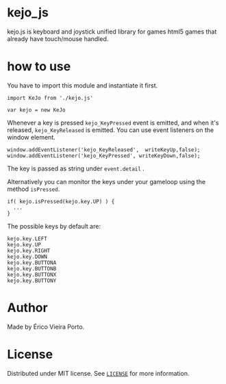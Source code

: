 # kejo_js
kejo.js is keyboard and joystick unified library for games html5 games that already have touch/mouse handled.

# how to use

You have to import this module and instantiate it first.


    import KeJo from './kejo.js'

    var kejo = new KeJo

Whenever a key is pressed `kejo_KeyPressed` event is emitted, and when it's released, `kejo_KeyReleased` is emitted. You can use event listeners on the window element.

    window.addEventListener('kejo_KeyReleased',  writeKeyUp,false);
    window.addEventListener('kejo_KeyPressed', writeKeyDown,false);

The key is passed as string under `event.detail` .

Alternatively you can monitor the keys under your gameloop using the method `isPressed`.

    if( kejo.isPressed(kejo.key.UP) ) {
      ...
    }

The possible keys by default are:

    kejo.key.LEFT
    kejo.key.UP
    kejo.key.RIGHT
    kejo.key.DOWN
    kejo.key.BUTTONA
    kejo.key.BUTTONB
    kejo.key.BUTTONX
    kejo.key.BUTTONY


# Author

Made by Érico Vieira Porto.

# License

Distributed under MIT license. See [`LICENSE`](https://github.com/ericoporto/kejo_js/blob/master/LICENSE) for more information.
